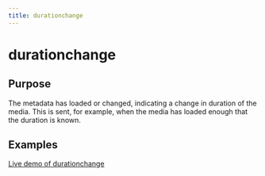 ```yaml
---
title: durationchange
---
```

# durationchange #

## Purpose ##

The metadata has loaded or changed, indicating a change in duration of the media. This is sent, for example, when the media has loaded enough that the duration is known.

## Examples ##

[Live demo of durationchange](http://jsfiddle.net/popcornjs/hsxPw/)

